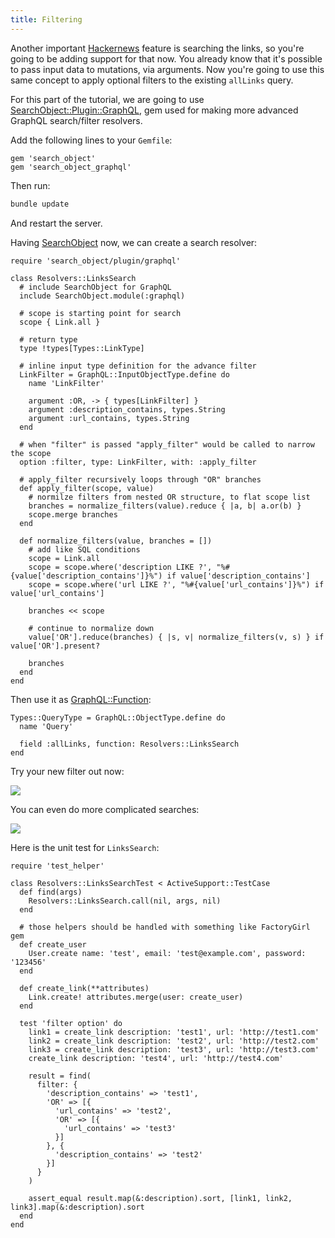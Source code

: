 ```yaml
---
title: Filtering
---
```


Another important [Hackernews](https://news.ycombinator.com/) feature is searching the links, so you're going to be adding support for that now. You already know that it's possible to pass input data to mutations, via arguments. Now you're going to use this same concept to apply optional filters to the existing `allLinks` query.

For this part of the tutorial, we are going to use [SearchObject::Plugin::GraphQL](https://github.com/rstankov/SearchObjectGraphQL), gem used for making more advanced GraphQL search/filter resolvers.

<Instruction>

Add the following lines to your `Gemfile`:

```ruby(path="Gemfile")
gem 'search_object'
gem 'search_object_graphql'
```

</Instruction>

<Instruction>

Then run:

```bash
bundle update
```

</Instruction>

<Instruction>

And restart the server.

</Instruction>

<Instruction>

Having [SearchObject](https://github.com/rstankov/SearchObjectGraphQL) now, we can create a search resolver:

```ruby(path="app/graphql/resolvers/links_search.rb")
require 'search_object/plugin/graphql'

class Resolvers::LinksSearch
  # include SearchObject for GraphQL
  include SearchObject.module(:graphql)

  # scope is starting point for search
  scope { Link.all }

  # return type
  type !types[Types::LinkType]

  # inline input type definition for the advance filter
  LinkFilter = GraphQL::InputObjectType.define do
    name 'LinkFilter'

    argument :OR, -> { types[LinkFilter] }
    argument :description_contains, types.String
    argument :url_contains, types.String
  end

  # when "filter" is passed "apply_filter" would be called to narrow the scope
  option :filter, type: LinkFilter, with: :apply_filter

  # apply_filter recursively loops through "OR" branches
  def apply_filter(scope, value)
    # normilze filters from nested OR structure, to flat scope list
    branches = normalize_filters(value).reduce { |a, b| a.or(b) }
    scope.merge branches
  end

  def normalize_filters(value, branches = [])
    # add like SQL conditions
    scope = Link.all
    scope = scope.where('description LIKE ?', "%#{value['description_contains']}%") if value['description_contains']
    scope = scope.where('url LIKE ?', "%#{value['url_contains']}%") if value['url_contains']

    branches << scope

    # continue to normalize down
    value['OR'].reduce(branches) { |s, v| normalize_filters(v, s) } if value['OR'].present?

    branches
  end
end
```

</Instruction>

<Instruction>

Then use it as [GraphQL::Function](http://graphql-ruby.org/fields/function.html):

```ruby(path="app/graphql/resolvers/links_search.rb")
Types::QueryType = GraphQL::ObjectType.define do
  name 'Query'

  field :allLinks, function: Resolvers::LinksSearch
end
```

</Instruction>

Try your new filter out now:

![](http://i.imgur.com/FP7Jufr.png)

You can even do more complicated searches:

![](http://i.imgur.com/Rjf0FyM.png)

<Instruction>

Here is the unit test for `LinksSearch`:

```ruby(path="test/graphql/resolvers/links_search_test.rb")
require 'test_helper'

class Resolvers::LinksSearchTest < ActiveSupport::TestCase
  def find(args)
    Resolvers::LinksSearch.call(nil, args, nil)
  end

  # those helpers should be handled with something like FactoryGirl gem
  def create_user
    User.create name: 'test', email: 'test@example.com', password: '123456'
  end

  def create_link(**attributes)
    Link.create! attributes.merge(user: create_user)
  end

  test 'filter option' do
    link1 = create_link description: 'test1', url: 'http://test1.com'
    link2 = create_link description: 'test2', url: 'http://test2.com'
    link3 = create_link description: 'test3', url: 'http://test3.com'
    create_link description: 'test4', url: 'http://test4.com'

    result = find(
      filter: {
        'description_contains' => 'test1',
        'OR' => [{
          'url_contains' => 'test2',
          'OR' => [{
            'url_contains' => 'test3'
          }]
        }, {
          'description_contains' => 'test2'
        }]
      }
    )

    assert_equal result.map(&:description).sort, [link1, link2, link3].map(&:description).sort
  end
end
```

</Instruction>

